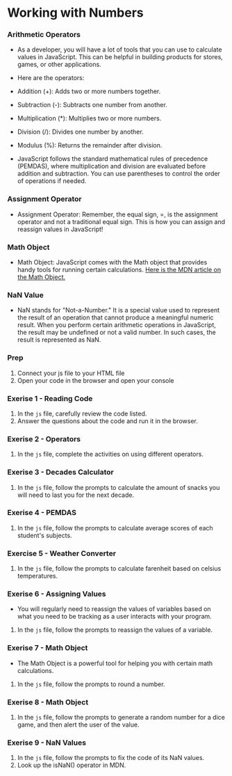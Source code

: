 # Working with Numbers

### Arithmetic Operators

- As a developer, you will have a lot of tools that you can use to calculate values in JavaScript. This can be helpful in building products for stores, games, or other applications.
- Here are the operators: 
- Addition (+): Adds two or more numbers together.
- Subtraction (-): Subtracts one number from another.
- Multiplication (*): Multiplies two or more numbers.
- Division (/): Divides one number by another.
- Modulus (%): Returns the remainder after division.

- JavaScript follows the standard mathematical rules of precedence (PEMDAS), where multiplication and division are evaluated before addition and subtraction. You can use parentheses to control the order of operations if needed.

### Assignment Operator

- Assignment Operator: Remember, the equal sign, =, is the assignment operator and not a traditional equal sign. This is how you can assign and reassign values in JavaScript!

### Math Object

- Math Object: JavaScript comes with the Math object that provides handy tools for running certain calculations. [Here is the MDN article on the Math Object.](https://developer.mozilla.org/en-US/docs/Web/JavaScript/Reference/Global_Objects/Math)

### NaN Value

- NaN stands for "Not-a-Number." It is a special value used to represent the result of an operation that cannot produce a meaningful numeric result. When you perform certain arithmetic operations in JavaScript, the result may be undefined or not a valid number. In such cases, the result is represented as NaN. 



### Prep
1. Connect your js file to your HTML file
2. Open your code in the browser and open your console


### Exerise 1 - Reading Code
1. In the `js` file, carefully review the code listed.
2. Answer the questions about the code and run it in the browser.


### Exerise 2 - Operators
1. In the `js` file, complete the activities on using different operators.


### Exerise 3 - Decades Calculator
1. In the `js` file, follow the prompts to calculate the amount of snacks you will need to last you for the next decade.


### Exerise 4 - PEMDAS
1. In the `js` file, follow the prompts to calculate average scores of each student's subjects.


### Exercise 5 - Weather Converter
1. In the `js` file, follow the prompts to calculate farenheit based on celsius temperatures.


### Exerise 6 - Assigning Values
- You will regularly need to reassign the values of variables based on what you need to be tracking as a user interacts with your program.
1. In the `js` file, follow the prompts to reassign the values of a variable.


### Exerise 7 - Math Object
- The Math Object is a powerful tool for helping you with certain math calculations.
1. In the `js` file, follow the prompts to round a number.


### Exerise 8 - Math Object
1. In the `js` file, follow the prompts to generate a random number for a dice game, and then alert the user of the value.


### Exerise 9 - NaN Values
1. In the `js` file, follow the prompts to fix the code of its NaN values. 
2. Look up the isNaN() operator in MDN.